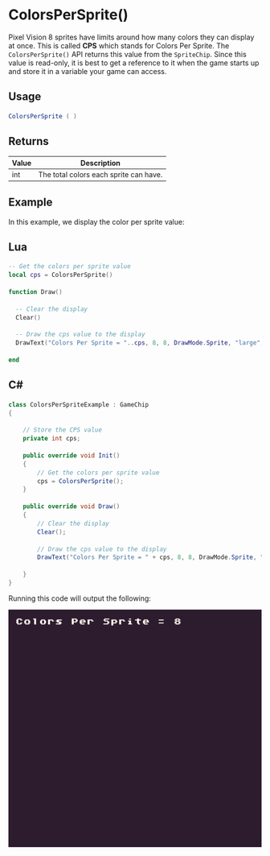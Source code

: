 # ColorsPerSprite()

Pixel Vision 8 sprites have limits around how many colors they can display at once. This is called **CPS** which stands for Colors Per Sprite. The `ColorsPerSprite()` API returns this value from the `SpriteChip`. Since this value is read-only, it is best to get a reference to it when the game starts up and store it in a variable your game can access.

## Usage

```csharp
ColorsPerSprite ( )
```

## Returns

| Value | Description                             |
|-------|-----------------------------------------|
| int   | The total colors each sprite can have\. |


## Example

In this example, we display the color per sprite value:



## Lua

```lua
-- Get the colors per sprite value
local cps = ColorsPerSprite()

function Draw()

  -- Clear the display
  Clear()

  -- Draw the cps value to the display
  DrawText("Colors Per Sprite = "..cps, 8, 8, DrawMode.Sprite, "large", 15)

end
```



## C#

```csharp
class ColorsPerSpriteExample : GameChip
{

    // Store the CPS value
    private int cps;

    public override void Init()
    {
        // Get the colors per sprite value
        cps = ColorsPerSprite();
    }

    public override void Draw()
    {
        // Clear the display
        Clear();

        // Draw the cps value to the display
        DrawText("Colors Per Sprite = " + cps, 8, 8, DrawMode.Sprite, "large", 15);

    }
}
```



Running this code will output the following:

![image alt text](images/ColorsPerSpriteOutput_image_0.png)



